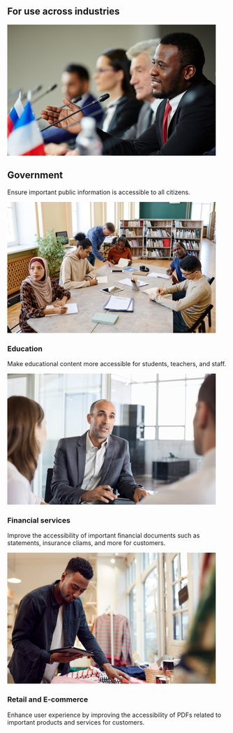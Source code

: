 <TitleBlock slots="heading" theme="lightest" className="titleBlock-align-left industry-usecase-title"/>

## For use across industries

<ResourceCard slots="image, heading, text" width="25%" theme='lightest' className="useCaseCard-doc-gen" />

![EMPTY_ALT](../../images/government.jpg)

## Government
Ensure important public information is accessible to all citizens.

<ResourceCard slots="image, heading, text" width="25%" theme='lightest' className="useCaseCard-doc-gen "/>

![EMPTY_ALT](../../images/educationl.jpg)

### Education
Make educational content more accessible for students, teachers, and staff.

<ResourceCard slots="image, heading, text" width="25%" theme='lightest' className="useCaseCard-doc-gen "/>

![EMPTY_ALT](../../images/financial.jpg)

### Financial services
Improve the accessibility of important financial documents such as statements, insurance cliams, and more for customers.

<ResourceCard slots="image, heading, text" width="25%" theme='lightest' className="useCaseCard-doc-gen "/>

![EMPTY_ALT](../../images/retail.jpg)

### Retail and E-commerce
Enhance user experience by improving the accessibility of PDFs related to important products and services for customers.

